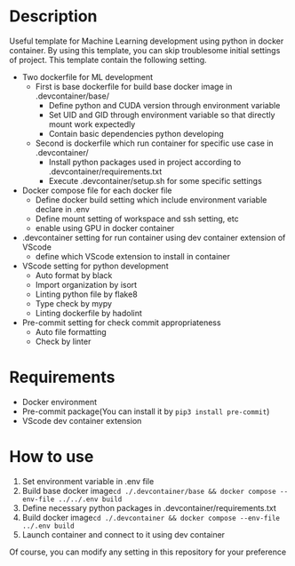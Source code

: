 # Description
Useful template for Machine Learning development using python in docker container.
By using this template, you can skip troublesome initial settings of project.
This template contain the following setting.
- Two dockerfile for ML development
    - First is base dockerfile for build base docker image in .devcontainer/base/
        - Define python and CUDA version through environment variable
        - Set UID and GID through environment variable so that directly mount work expectedly
        - Contain basic dependencies python developing
    - Second is dockerfile which run container for specific use case in .devcontainer/
        - Install python packages used in project according to .devcontainer/requirements.txt
        - Execute .devcontainer/setup.sh for some specific settings
- Docker compose file for each docker file
    - Define docker build setting which include environment variable declare in .env
    - Define mount setting of workspace and ssh setting, etc
    - enable using GPU in docker container
- .devcontainer setting for run container using dev container extension of VScode
    - define which VScode extension to install in container
- VScode setting for python development
    - Auto format by black
    - Import organization by isort
    - Linting python file by flake8
    - Type check by mypy
    - Linting dockerfile by hadolint
- Pre-commit setting for check commit appropriateness
    - Auto file formatting
    - Check by linter
# Requirements
- Docker environment
- Pre-commit package(You can install it by `pip3 install pre-commit`)
- VScode dev container extension

# How to use
1. Set environment variable in .env file
1. Build base docker image`cd ./.devcontainer/base && docker compose --env-file ../../.env build`
1. Define necessary python packages in .devcontainer/requirements.txt
1. Build docker image`cd ./.devcontainer && docker compose --env-file ../.env build`
1. Launch container and connect to it using dev container

Of course, you can modify any setting in this repository for your preference

